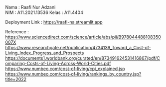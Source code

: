 Nama  : Raafi Nur Adzani   
NIM   : A11.2021.13536
Kelas : A11.4404

Deployment Link : https://raafi-na.streamlit.app

Reference :   
https://www.sciencedirect.com/science/article/abs/pii/B978044488108350007X   
https://www.researchgate.net/publication/4734139_Toward_a_Cost-of-Living_Index_Progress_and_Prospects   
https://documents1.worldbank.org/curated/en/873491624531416867/pdf/Comparing-Costs-of-Living-Across-World-Cities.pdf   
https://www.numbeo.com/cost-of-living/cpi_explained.jsp   
https://www.numbeo.com/cost-of-living/rankings_by_country.jsp?title=2022
